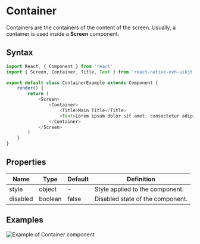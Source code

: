 # Container

Containers are the containers of the content of the screen. Usually, a container is used inside a **Screen** component.

## Syntax

```javascript
import React, { Component } from 'react'
import { Screen, Container, Title, Text } from 'react-native-ovh-uikit'

export default class ContainerExample extends Component {
    render() {
        return (
            <Screen>
                <Container>
                    <Title>Main Title</Title>
                    <Text>Lorem ipsum dolor sit amet, consectetur adipiscing elit. Phasellus cursus leo sodales, commodo enim in, malesuada lacus. Aenean eget quam bibendum, accumsan purus id, interdum justo. Phasellus aliquet orci sed dignissim egestas. Duis blandit suscipit diam sit amet aliquet. Mauris tincidunt volutpat leo sit amet sollicitudin. Curabitur ultricies, magna nec pulvinar mollis, leo nulla malesuada purus, pellentesque rhoncus velit turpis in lorem.</Text>
                </Container>
            </Screen>
        )
    }
}
```

## Properties

| Name | Type | Default | Definition |
| - | - | - | - |
| style | object | - | Style applied to the component. |
| disabled | boolean | false | Disabled state of the component. |

## Examples

![Example of Container component](https://raw.githubusercontent.com/cygy/ovh-ui-kit-documentation/react-native/src/assets/components/example.png)
